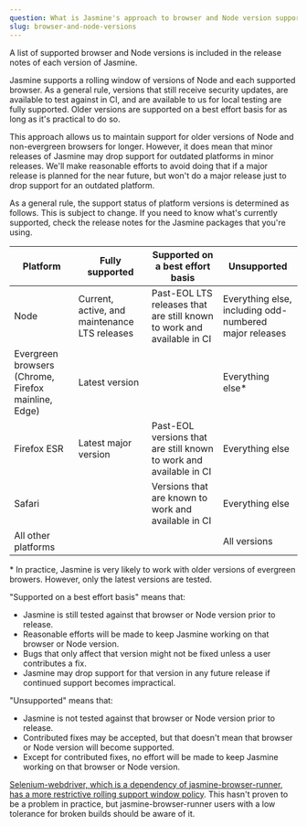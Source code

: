 ```yaml
---
question: What is Jasmine's approach to browser and Node version support?
slug: browser-and-node-versions
---
```

A list of supported browser and Node versions is included in the release notes 
of each version of Jasmine.

Jasmine supports a rolling window of versions of Node and each supported browser.
As a general rule, versions that still receive security updates, are available
to test against in CI, and are available to us for local testing are fully 
supported. Older versions are supported on a best effort basis for as long as
it's practical to do so.

This approach allows us to maintain support for older versions of Node and
non-evergreen browsers for longer. However, it does mean that minor releases of
Jasmine may drop support for outdated platforms in minor releases. We'll make
reasonable efforts to avoid doing that if a major release is planned for the
near future, but won't do a major release just to drop support for an outdated
platform.

As a general rule, the support status of platform versions is determined as
follows. This is subject to change. If you need to know what's currently 
supported, check the release notes for the Jasmine packages that you're using.

<table>
  <thead>
    <tr>
      <th>Platform</th>
      <th>Fully supported</th>
      <th>Supported on a best effort basis</th>
      <th>Unsupported</th>
    </tr>
  </thead>
  <tbody>
    <tr>
      <td>Node</td>
      <td>Current, active, and maintenance LTS releases</td>
      <td>Past-EOL LTS releases that are still known to work and available in CI</td>
      <td>Everything else, including odd-numbered major releases</td>
    </tr>
    <tr>
      <td>Evergreen browsers (Chrome, Firefox mainline, Edge)</td>
      <td>Latest version</td>
      <td></td>
      <td>Everything else*</td>
    </tr>
    <tr>
      <td>Firefox ESR</td>
      <td>Latest major version</td>
      <td>Past-EOL versions that are still known to work and available in CI</td>
      <td>Everything else</td>
    </tr>
    <tr>
      <td>Safari</td>
      <td></td>
      <td>Versions that are known to work and available in CI</td>
      <td>Everything else</td>
    </tr>
    <tr>
      <td>All other platforms</td>
      <td></td>
      <td></td>
      <td>All versions</td>
    </tr>
  </tbody>
</table>

\* In practice, Jasmine is very likely to work with older versions of evergreen
browers. However, only the latest versions are tested.

"Supported on a best effort basis" means that:
* Jasmine is still tested against that browser or Node version prior to release.
* Reasonable efforts will be made to keep Jasmine working on that browser or
  Node version.
* Bugs that only affect that version might not be fixed unless a user contributes
  a fix.
* Jasmine may drop support for that version in any future release if continued
  support becomes impractical.

"Unsupported" means that:
* Jasmine is not tested against that browser or Node version prior to release.
* Contributed fixes may be accepted, but that doesn't mean that browser or Node 
  version will become supported.
* Except for contributed fixes, no effort will be made to keep Jasmine working
  on that browser or Node version.

[Selenium-webdriver, which is a dependency of jasmine-browser-runner, has a 
more restrictive rolling support window policy](https://www.npmjs.com/package/selenium-webdriver).
This hasn't proven to be a problem in practice, but jasmine-browser-runner users
with a low tolerance for broken builds should be aware of it.